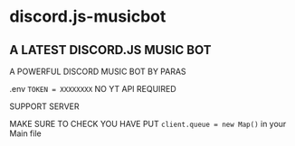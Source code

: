 # discord.js-musicbot
## A LATEST DISCORD.JS MUSIC BOT 
A POWERFUL DISCORD MUSIC BOT BY PARAS


.env
```TOKEN = XXXXXXXX```
NO YT API REQUIRED 

SUPPORT SERVER 




MAKE SURE TO CHECK YOU HAVE PUT
```client.queue = new Map()```
in your Main file
